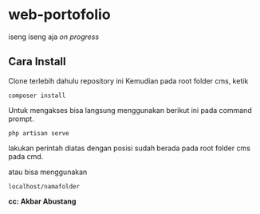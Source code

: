 # web-portofolio
iseng iseng aja
*on progress*


## Cara Install
Clone terlebih dahulu repository ini
Kemudian pada root folder cms, ketik
```
composer install
```

Untuk mengakses bisa langsung menggunakan berikut ini pada command prompt.
```
php artisan serve
```
lakukan perintah diatas dengan posisi sudah berada pada root folder cms pada cmd.

atau bisa menggunakan
```
localhost/namafolder
```


**cc: Akbar Abustang**